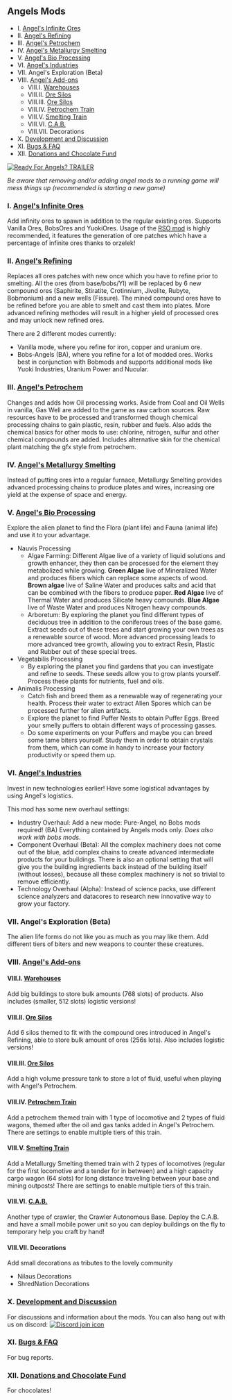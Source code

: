 ## Angels Mods

- I. [Angel's Infinite Ores](https://forums.factorio.com/viewtopic.php?f=93&t=21909)
- II. [Angel's Refining](https://forums.factorio.com/viewtopic.php?f=93&t=24906)
- III. [Angel's Petrochem](https://forums.factorio.com/viewtopic.php?f=185&t=25472)
- IV. [Angel's Metallurgy Smelting](https://forums.factorio.com/viewtopic.php?f=185&t=33566)
- V. [Angel's Bio Processing](https://forums.factorio.com/viewtopic.php?f=185&t=25469)
- VI. [Angel's Industries](https://forums.factorio.com/viewtopic.php?f=185&t=58585)
- VII. Angel's Exploration (Beta)
- VIII. [Angel's Add-ons](https://forums.factorio.com/viewtopic.php?f=185&t=30962)
    - VIII.I. [Warehouses](https://forums.factorio.com/viewtopic.php?p=396867#p396867)
    - VIII.II. [Ore Silos](https://forums.factorio.com/viewtopic.php?p=396868#p396868)
    - VIII.III. [Ore Silos](https://forums.factorio.com/viewtopic.php?p=396868#p396868)
    - VIII.IV. [Petrochem Train](https://forums.factorio.com/viewtopic.php?p=396870#p396870)
    - VIII.V. [Smelting Train](https://forums.factorio.com/viewtopic.php?p=396871#p396871)
    - VIII.VI. [C.A.B.](https://forums.factorio.com/viewtopic.php?p=396874#p396874)
    - VIII.VII. Decorations
- X. [Development and Discussion](https://forums.factorio.com/viewtopic.php?f=185&t=19652)
- XI. [Bugs & FAQ](https://forums.factorio.com/viewtopic.php?f=185&t=25468)
- XII. [Donations and Chocolate Fund](https://forums.factorio.com/viewtopic.php?f=185&t=38649)

[![Ready For Angels? TRAILER](https://img.youtube.com/vi/LizA-DD9Gfo/0.jpg)](https://www.youtube.com/watch?v=LizA-DD9Gfo)

*Be aware that removing and/or adding angel mods to a running game will mess things up (recommended is starting a new game)*

### I. [Angel's Infinite Ores](https://forums.factorio.com/viewtopic.php?f=93&t=21909)
Add infinity ores to spawn in addition to the regular existing ores. Supports Vanilla Ores, BobsOres and YuokiOres. Usage of the [RSO mod](https://forums.factorio.com/viewforum.php?f=79) is highly recommended, it features the generation of ore patches which have a percentage of infinite ores thanks to orzelek!

### II. [Angel's Refining](https://forums.factorio.com/viewtopic.php?f=93&t=24906)
Replaces all ores patches with new once which you have to refine prior to smelting. All the ores (from base/bobs/YI) will be replaced by 6 new compound ores (Saphirite, Stiratite, Crotinnium, Jivolite, Rubyte, Bobmonium) and a new wells (Fissure). The mined compound ores have to be refined before you are able to smelt and cast them into plates. More advanced refining methodes will result in a higher yield of processed ores and may unlock new refined ores.

There are 2 different modes currently:

- Vanilla mode, where you refine for iron, copper and uranium ore.
- Bobs-Angels (BA), where you refine for a lot of modded ores. Works best in conjunction with Bobmods and supports additional mods like Yuoki Industries, Uranium Power and Nucular.

### III. [Angel's Petrochem](https://forums.factorio.com/viewtopic.php?f=185&t=25472)
Changes and adds how Oil processing works. Aside from Coal and Oil Wells in vanilla, Gas Well are added to the game as raw carbon sources. Raw resources have to be processed and transformed though chemical processing chains to gain plastic, resin, rubber and fuels. Also adds the chemical basics for other mods to use: chlorine, nitrogen, sulfur and other chemical compounds are added. Includes alternative skin for the chemical plant matching the gfx style from petrochem.

### IV. [Angel's Metallurgy Smelting](https://forums.factorio.com/viewtopic.php?f=185&t=33566)
Instead of putting ores into a regular furnace, Metallurgy Smelting provides advanced processing chains to produce plates and wires, increasing ore yield at the expense of space and energy.

### V. [Angel's Bio Processing](https://forums.factorio.com/viewtopic.php?f=185&t=25469)
Explore the alien planet to find the Flora (plant life) and Fauna (animal life) and use it to your advantage.

- Nauvis Processing
    - Algae Farming: Different Algae live of a variety of liquid solutions and growth enhancer, they then can be processed for the element they metabolized while growing. **Green Algae** live of Mineralized Water and produces fibers which can replace some aspects of wood. **Brown algae** live of Saline Water and produces salts and acid that can be combined with the fibers to produce paper. **Red Algae** live of Thermal Water and produces Silicate heavy comounds. **Blue Algae** live of Waste Water and produces Nitrogen heavy compounds.
    - Arboretum: By exploring the planet you find different types of deciduous tree in addition to the coniferous trees of the base game. Extract seeds out of these trees and start growing your own trees as a renewable source of wood. More advanced processing leads to more advanced tree growth, allowing you to extract Resin, Plastic and Rubber out of these special trees.
- Vegetabilis Processing
    - By exploring the planet you find gardens that you can investigate and refine to seeds. These seeds allow you to grow plants yourself. Process these plants for nutrients, fuel and oils.
- Animalis Processing
    - Catch fish and breed them as a renewable way of regenerating your health. Process their water to extract Alien Spores which can be processed further for alien artifacts.
    - Explore the planet to find Puffer Nests to obtain Puffer Eggs. Breed your smelly puffers to obtain different ways of processing gasses.
    - Do some experiments on your Puffers and maybe you can breed some tame biters yourself. Study them in order to obtain crystals from them, which can come in handy to increase your factory productivity or speed them up.

### VI. [Angel's Industries](https://forums.factorio.com/viewtopic.php?f=185&t=58585)
Invest in new technologies earlier! Have some logistical advantages by using Angel's logistics.

This mod has some new overhaul settings:

- Industry Overhaul: Add a new mode: Pure-Angel, no Bobs mods required! (BA) Everything contained by Angels mods only. *Does also work with bobs mods.*
- Component Overhaul (Beta): All the complex machinery does not come out of the blue, add complex chains to create advanced intermediate products for your buildings. There is also an optional setting that will give you the building ingredients back instead of the building itself (without losses), because all these complex machinery is not so trivial to remove efficiently.
- Technology Overhaul (Alpha): Instead of science packs, use different science analyzers and datacores to research new innovative way to grow your factory.

### VII. Angel's Exploration (Beta)
The alien life forms do not like you as much as you may like them. Add different tiers of biters and new weapons to counter these creatures.

### VIII. [Angel's Add-ons](https://forums.factorio.com/viewtopic.php?f=185&t=30962)
#### VIII.I. [Warehouses](https://forums.factorio.com/viewtopic.php?p=396867#p396867)
Add big buildings to store bulk amounts (768 slots) of products. Also includes (smaller, 512 slots) logistic versions!

#### VIII.II. [Ore Silos](https://forums.factorio.com/viewtopic.php?p=396868#p396868)
Add 6 silos themed to fit with the compound ores introduced in Angel's Refining, able to store bulk amount of ores (256s lots). Also includes logistic versions!

#### VIII.III. [Ore Silos](https://forums.factorio.com/viewtopic.php?p=396868#p396868)
Add a high volume pressure tank to store a lot of fluid, useful when playing with Angel's Petrochem.

#### VIII.IV. [Petrochem Train](https://forums.factorio.com/viewtopic.php?p=396870#p396870)
Add a petrochem themed train with 1 type of locomotive and 2 types of fluid wagons, themed after the oil and gas tanks added in Angel's Petrochem. There are settings to enable multiple tiers of this train.

#### VIII.V. [Smelting Train](https://forums.factorio.com/viewtopic.php?p=396871#p396871)
Add a Metallurgy Smelting themed train with 2 types of locomotives (regular for the first locomotive and a tender for in between) and a high capacity cargo wagon (64 slots) for long distance traveling between your base and mining outposts! There are settings to enable multiple tiers of this train.

#### VIII.VI. [C.A.B.](https://forums.factorio.com/viewtopic.php?p=396874#p396874)
Another type of crawler, the Crawler Autonomous Base. Deploy the C.A.B. and have a small mobile power unit so you can deploy buildings on the fly to temporary help you craft by hand!

#### VIII.VII. Decorations
Add small decorations as tributes to the lovely community

- Nilaus Decorations
- ShredNation Decorations

### X. [Development and Discussion](https://forums.factorio.com/viewtopic.php?f=185&t=19652)
For discussions and information about the mods. You can also hang out with us on discord:
[![Discord join icon](https://discordapp.com/api/guilds/164794742893182976/widget.png?style=banner2)](https://discord.gg/ff5p6KE)

### XI. [Bugs & FAQ](https://forums.factorio.com/viewtopic.php?f=185&t=25468)
For bug reports.

### XII. [Donations and Chocolate Fund](https://forums.factorio.com/viewtopic.php?f=185&t=38649)
For chocolates!
